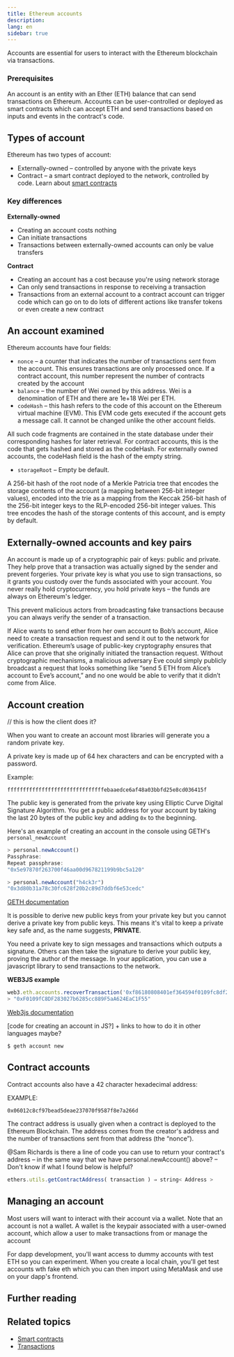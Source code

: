 ```yaml
---
title: Ethereum accounts
description:
lang: en
sidebar: true
---
```


Accounts are essential for users to interact with the Ethereum blockchain via transactions.

### Prerequisites

An account is an entity with an Ether (ETH) balance that can send transactions on Ethereum. Accounts can be user-controlled or deployed as smart contracts which can accept ETH and send transactions based on inputs and events in the contract's code.

## Types of account

Ethereum has two types of account:

- Externally-owned – controlled by anyone with the private keys
- Contract – a smart contract deployed to the network, controlled by code. Learn about [smart contracts](/en/developers/docs/smart-contracts/)

### Key differences

**Externally-owned**

- Creating an account costs nothing
- Can initiate transactions
- Transactions between externally-owned accounts can only be value transfers

**Contract**

- Creating an account has a cost because you're using network storage
- Can only send transactions in response to receiving a transaction
- Transactions from an external account to a contract account can trigger code which can go on to do lots of different actions like transfer tokens or even create a new contract

## An account examined

Ethereum accounts have four fields:

- `nonce` – a counter that indicates the number of transactions sent from the account. This ensures transactions are only processed once. If a contract account, this number represent the number of contracts created by the account
- `balance` – the number of Wei owned by this address. Wei is a denomination of ETH and there are 1e+18 Wei per ETH.
- `codeHash` – this hash refers to the code of this account on the Ethereum virtual machine (EVM). This EVM code gets executed if the account gets a message call. It cannot be changed unlike the other account fields.

All such code fragments are contained in the state database under their corresponding hashes for later retrieval. For contract accounts, this is the code that gets hashed and stored as the codeHash. For externally owned accounts, the codeHash field is the hash of the empty string.

- `storageRoot` – Empty be default.

A 256-bit hash of the root node of a Merkle Patricia tree that encodes the storage contents of the account (a mapping between 256-bit integer values), encoded into the trie as a mapping from the Keccak 256-bit hash of the 256-bit integer keys to the RLP-encoded 256-bit integer values. This tree encodes the hash of the storage contents of this account, and is empty by default.

## Externally-owned accounts and key pairs

An account is made up of a cryptographic pair of keys: public and private. They help prove that a transaction was actually signed by the sender and prevent forgeries. Your private key is what you use to sign transactions, so it grants you custody over the funds associated with your account. You never really hold cryptocurrency, you hold private keys – the funds are always on Ethereum's ledger.

This prevent malicious actors from broadcasting fake transactions because you can always verify the sender of a transaction.

If Alice wants to send ether from her own account to Bob’s account, Alice need to create a transaction request and send it out to the network for verification. Ethereum’s usage of public-key cryptography ensures that Alice can prove that she originally initiated the transaction request. Without cryptographic mechanisms, a malicious adversary Eve could simply publicly broadcast a request that looks something like “send 5 ETH from Alice’s account to Eve’s account,” and no one would be able to verify that it didn’t come from Alice.

## Account creation

// this is how the client does it?

When you want to create an account most libraries will generate you a random private key.

A private key is made up of 64 hex characters and can be encrypted with a password.

Example:

`fffffffffffffffffffffffffffffffebaaedce6af48a03bbfd25e8cd036415f`

The public key is generated from the private key using Elliptic Curve Digital Signature Algorithm. You get a public address for your account by taking the last 20 bytes of the public key and adding `0x` to the beginning.

Here's an example of creating an account in the console using GETH's `personal_newAccount`

```jsx
> personal.newAccount()
Passphrase:
Repeat passphrase:
"0x5e97870f263700f46aa00d967821199b9bc5a120"

> personal.newAccount("h4ck3r")
"0x3d80b31a78c30fc628f20b2c89d7ddbf6e53cedc"
```

[GETH documentation](https://geth.ethereum.org/docs)

It is possible to derive new public keys from your private key but you cannot derive a private key from public keys. This means it's vital to keep a private key safe and, as the name suggests, **PRIVATE**.

You need a private key to sign messages and transactions which outputs a signature. Others can then take the signature to derive your public key, proving the author of the message. In your application, you can use a javascript library to send transactions to the network.

**WEB3JS example**

```jsx
web3.eth.accounts.recoverTransaction('0xf86180808401ef364594f0109fc8df283027b6285cc889f5aa624eac1f5580801ca031573280d608f75137e33fc14655f097867d691d5c4c44ebe5ae186070ac3d5ea0524410802cdc025034daefcdfa08e7d2ee3f0b9d9ae184b2001fe0aff07603d9');
> "0xF0109fC8DF283027b6285cc889F5aA624EaC1F55"
```

[Web3js documentation](https://web3js.readthedocs.io/)

[code for creating an account in JS?] + links to how to do it in other languages maybe?

`$ geth account new`

## Contract accounts

Contract accounts also have a 42 character hexadecimal address:

EXAMPLE:

`0x06012c8cf97bead5deae237070f9587f8e7a266d`

The contract address is usually given when a contract is deployed to the Ethereum Blockchain. The address comes from the creator's address and the number of transactions sent from that address (the “nonce”).

@Sam Richards is there a line of code you can use to return your contract's address – in the same way that we have personal.newAccount() above? – Don't know if what I found below is helpful?

```jsx
ethers.utils.getContractAddress( transaction ) ⇒ string< Address >
```

## Managing an account

Most users will want to interact with their account via a wallet. Note that an account is not a wallet. A wallet is the keypair associated with a user-owned account, which allow a user to make transactions from or manage the account

For dapp development, you'll want access to dummy accounts with test ETH so you can experiment. When you create a local chain, you'll get test accounts wth fake eth which you can then import using MetaMask and use on your dapp's frontend.

## Further reading

## Related topics

- [Smart contracts](/en/developers/docs/smart-contracts/)
- [Transactions](/en/developers/docs/transactions/)

